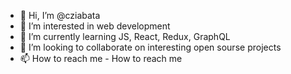 - 👋 Hi, I’m @cziabata
- 👀 I’m interested in web development
- 🌱 I’m currently learning JS, React, Redux, GraphQL
- 💞️ I’m looking to collaborate on interesting open sourse projects
- 📫 How to reach me - How to reach me

<!---
cziabata/cziabata is a ✨ special ✨ repository because its `README.md` (this file) appears on your GitHub profile.
You can click the Preview link to take a look at your changes.
--->
